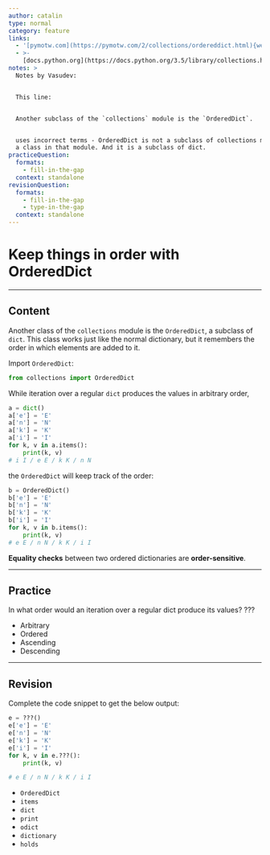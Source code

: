 ```yaml
---
author: catalin
type: normal
category: feature
links:
  - '[pymotw.com](https://pymotw.com/2/collections/ordereddict.html){website}'
  - >-
    [docs.python.org](https://docs.python.org/3.5/library/collections.html#ordereddict-objects){website}
notes: >
  Notes by Vasudev:


  This line:


  Another subclass of the `collections` module is the `OrderedDict`.


  uses incorrect terms - OrderedDict is not a subclass of collections module but
  a class in that module. And it is a subclass of dict.
practiceQuestion:
  formats:
    - fill-in-the-gap
  context: standalone
revisionQuestion:
  formats:
    - fill-in-the-gap
    - type-in-the-gap
  context: standalone
---
```


# Keep things in order with OrderedDict


---

## Content

Another class of the `collections` module is the `OrderedDict`, a subclass of `dict`. This class works just like the normal dictionary, but it remembers the order in which elements are added to it.

Import `OrderedDict`:

```python
from collections import OrderedDict
```

While iteration over a regular `dict` produces the values in arbitrary order,

```python
a = dict()
a['e'] = 'E'
a['n'] = 'N'
a['k'] = 'K'
a['i'] = 'I'
for k, v in a.items():
    print(k, v)
# i I / e E / k K / n N

```

the `OrderedDict` will keep track of the order:

```python
b = OrderedDict()
b['e'] = 'E'
b['n'] = 'N'
b['k'] = 'K'
b['i'] = 'I'
for k, v in b.items():
    print(k, v)
# e E / n N / k K / i I

```

**Equality checks** between two ordered dictionaries are **order-sensitive**.


---

## Practice

In what order would an iteration over a regular dict produce its values? ???

- Arbitrary
- Ordered
- Ascending
- Descending


---

## Revision

Complete the code snippet to get the below output:

```python
e = ???()  
e['e'] = 'E'
e['n'] = 'N'
e['k'] = 'K'
e['i'] = 'I'
for k, v in e.???():
    print(k, v)

# e E / n N / k K / i I
```

- `OrderedDict`
- `items`
- `dict`
- `print`
- `odict`
- `dictionary`
- `holds`
 
